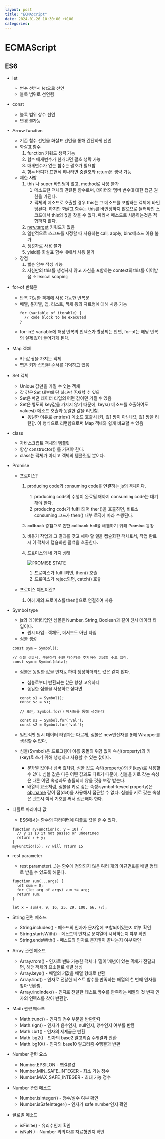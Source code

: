 ```yaml
---
layout: post
title: "ECMAScript"
date: 2024-01-26 10:30:00 +0100
categories:
---
```


# ECMAScript

## ES6

- let
  - 변수 선언시 let으로 선언
  - 블록 범위로 선언됨
- const
  - 블록 범위 상수 선언
  - 변경 불가능
- Arrow function
  - 기존 함수 선언을 화살표 선언을 통해 간단하게 선언
  - 화살표 함수
    1. function 키워드 생략 가능
    2. 함수 매개변수가 한개라면 괄호 생략 가능
    3. 매개변수가 없는 함수는 괄호가 필요함
    4. 함수 바디가 표현식 하나라면 중괄호와 return문 생략 가능
  - 제한 사항
    1. this 나 super 바인딩이 없고, method로 사용 불가
       1. 메소드란 객체와 관련된 함수로써, 데이터와 멤버 변수에 대한 접근 권한을 가진다.
       2. 객체의 메소드로 호출할 경우 this는 그 메소드를 포함하는 객체에 바인딩된다. 하지만 화살표 함수는 this를 바인딩하지 않으므로 둘러싸인 스코프에서 this의 값을 찾을 수 없다. 따라서 메소드로 사용하는것은 적합하지 않다.
    2. [new.target](http://new.target/) 키워드가 없음
    3. 일반적으로 스코프를 지정할 때 사용하는 call, apply, bind메소드 이용 불가
    4. 생성자로 사용 불가
    5. yield를 화살표 함수 내에서 사용 불가
  - 장점
    1. 짧은 함수 작성 가능
    2. 자신만의 this를 생성하지 않고 자신을 포함하는 context의 this를 이어받음 → lexical scoping
- for-of 반복문
  - 반복 가능한 객체에 사용 가능한 반복문
  - 배열, 문자열, 맵, 리스트, 객체 등의 자료형에 대해 사용 가능
    ```
    for (variable of iterable) {
      // code block to be executed
    }
    ```
  - for-in은 variable에 해당 반복의 인덱스가 할당되는 반면, for-of는 해당 반복의 실제 값이 들어가게 된다.
- Map 객체
  - 키-값 쌍을 가지는 객체
  - 맵은 키가 삽입된 순서를 기억하고 있음
- Set 객체
  - Unique 값만을 가질 수 있는 객체
  - 각 값은 Set 내부에 단 하나만 존재할 수 있음
  - Set은 어떤 데이터 타입의 어떤 값이던 가질 수 있음
  - Set은 별도의 key값을 가지지 않기 때문에, keys() 메소드를 호출하여도 values() 메소드 호출과 동일한 값을 리턴함.
    - 동일한 이유로 entries() 메소드 호출시 [키, 값] 쌍이 아닌 [값, 값] 쌍을 리턴함. 이 형식으로 리턴함으로써 Map 객체와 쉽게 비교할 수 있음
- class
  - 자바스크립트 객체의 템플릿
  - 항상 constructor() 를 가져야 한다.
  - class는 객체가 아니고 객체의 템플릿일 뿐이다.
- Promise

  - 프로미스?

    1. producing code와 consuming code를 연결하는 js의 객체이다.
       1. producing code의 수행이 완료될 때까지 consuming code는 대기해야 한다.
       2. producing code가 fulfill되어 then()을 호출하면, 비로소 consuming 코드가 then() 내부 로직에 따라 수행된다.
    2. callback 중첩으로 인한 callback hell을 해결하기 위해 Promise 등장
    3. 비동기 작업과 그 결과를 갖고 해야 할 일을 캡슐화한 객체로서, 작업 완료 시 이 객체에 캡슐화한 콜백을 호출한다.
    4. 프로미스의 네 가지 상태

       ![PROMISE STATE](../../../../assets/images/ECMA.png)

       1. 프로미스가 fulfill되면, then() 호출
       2. 프로미스가 reject되면, catch() 호출

  - 프로미스 체인이란?
    1. 여러 개의 프로미스를 then()으로 연결하여 사용

- Symbol type

  - js의 데이터타입인 심볼은 Number, String, Boolean과 같이 원시 데이터 타입이다.
    - 원시 타입 : 객체도, 메서드도 아닌 타입
  - 심볼 생성

  ```
  const sym = Symbol();

  // 심볼 생성시, 구분하기 위한 데이터를 추가하여 생성할 수도 있다.
  const sym = Symbol(data);
  ```

  - 심볼은 동일한 값을 인자로 하여 생성하더라도 값은 같지 않다.

    - 심볼로부터 반환되는 값은 항상 고유하다
    - 동일한 심볼을 사용하고 싶다면

    ```
    const s1 = Symbol();
    const s2 = s1;

    // 또는, Symbol.for() 메서드를 통해 생성한다

    const s1 = Symbol.for('val');
    const s2 = Symbol.for('val');
    ```

  - 일반적인 원시 데이터 타입과는 다르게, 심볼은 new연산자를 통해 Wrapper를 생성할 수 없다.
  - 심볼(Symbol)은 프로그램이 이름 충돌의 위험 없이 속성(property)의 키(key)로 쓰기 위해 생성하고 사용할 수 있는 값이다.
    - 문자열 값이나 넘버 값처럼, 심볼 값도 속성(property)의 키(key)로 사용할 수 있다. 심볼 값은 다른 어떤 값과도 다르기 때문에, 심볼을 키로 갖는 속성은 다른 어떤 속성과도 충돌되지 않을 것을 보장 받는다.
    - 배열의 요소처럼, 심볼을 키로 갖는 속성(symbol-keyed property)은 [obj.name](http://obj.name/) 같이 점(dot)을 사용해서 접근할 수 없다. 심볼을 키로 갖는 속성은 반드시 꺽쇠 기호를 써서 접근해야 한다.

- 디폴트 파라미터 값
  - ES6에서는 함수의 파라미터에 디폴트 값을 줄 수 있다.
  ```
  function myFunction(x, y = 10) {
    // y is 10 if not passed or undefined
    return x + y;
  }
  myFunction(5); // will return 15
  ```
- rest parameter

  - rest parameter(...)는 함수에 정의되지 않은 여러 개의 아규먼트를 배열 형태로 받을 수 있도록 해준다.

  ```
  function sum(...args) {
    let sum = 0;
    for (let arg of args) sum += arg;
    return sum;
  }

  let x = sum(4, 9, 16, 25, 29, 100, 66, 77);
  ```

- String 관련 메소드
  - String.includes() - 메소드의 인자가 문자열에 포함되어있는지 여부 확인
  - String.startsWith() - 메소드의 인자로 문자열이 시작하는지 여부 확인
  - String.endsWith() - 메소드의 인자로 문자열이 끝나는지 여부 확인
- Array 관련 메소드
  - Array.from() - 인자로 반복 가능한 객체나 '길이'개념이 있는 객체가 전달되면, 해당 객체의 요소들로 배열 생성
  - Array.keys() - 배열의 키값을 배열 형태로 반환
  - Array.find() - 인자로 전달한 테스트 함수를 만족하는 배열의 첫 번째 인자를 찾아 반환함.
  - Array.findIndex() - 인자로 전달한 테스트 함수를 만족하는 배열의 첫 번째 인자의 인덱스를 찾아 반환함.
- Math 관련 메소드
  - Math.trunc() - 인자의 정수 부분을 반환한다
  - Math.sign() - 인자가 음수인지, null인지, 양수인지 여부를 반환
  - Math.cbrt() - 인자의 세제곱근 반환
  - Math.log2() - 인자의 base2 알고리즘 수행결과 반환
  - Math.log10() - 인자의 base10 알고리즘 수행결과 반환
- Number 관련 요소
  - Number.EPSILON - 엡실론값
  - Number.MIN_SAFE_INTEGER - 최소 가능 정수
  - Number.MAX_SAFE_INTEGER - 최대 가능 정수
- Number 관련 메소드
  - Number.isInteger() - 정수/실수 여부 확인
  - Number.isSafeInteger() - 인자가 safe number인지 확인
- 글로벌 메소드
  - isFinite() - 유리수인지 확인
  - isNaN() - Number 외의 다른 자료형인지 확인
